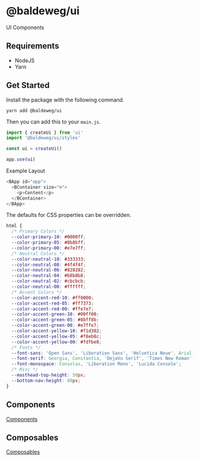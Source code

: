 # @baldeweg/ui

UI Components

## Requirements

- NodeJS
- Yarn

## Get Started

Install the package with the following command.

```shell
yarn add @baldeweg/ui
```

Then you can add this to your `main.js`.

```js
import { createUi } from 'ui'
import '@baldeweg/ui/styles'

const ui = createUi()

app.use(ui)
```

Example Layout

```js
<BApp id="app">
  <BContainer size="m">
    <p>Content</p>
  </BContainer>
</BApp>
```

The defaults for CSS properties can be overridden.

```css
html {
  /* Primary Colors */
  --color-primary-10: #0000ff;
  --color-primary-05: #8b8bff;
  --color-primary-00: #e7e7ff;
  /* Neutral Colors */
  --color-neutral-10: #333333;
  --color-neutral-08: #4f4f4f;
  --color-neutral-06: #828282;
  --color-neutral-04: #b8b8b8;
  --color-neutral-02: #cbcbcb;
  --color-neutral-00: #ffffff;
  /* Accent Colors */
  --color-accent-red-10: #ff0000;
  --color-accent-red-05: #ff7373;
  --color-accent-red-00: #ffe7e7;
  --color-accent-green-10: #00ff00;
  --color-accent-green-05: #8bff8b;
  --color-accent-green-00: #e7ffe7;
  --color-accent-yellow-10: #f1d302;
  --color-accent-yellow-05: #f8eb8c;
  --color-accent-yellow-00: #fdfbe8;
  /* Fonts */
  --font-sans: 'Open Sans', 'Liberation Sans', 'Helvetica Neue', Arial;
  --font-serif: Georgia, Constantia, 'DejaVu Serif', 'Times New Roman';
  --font-monospace: Consolas, 'Liberation Mono', 'Lucida Console';
  /* Misc */
  --masthead-top-height: 50px;
  --bottom-nav-height: 60px;
}
```

## Components

[Components](https://github.com/abaldeweg/ui/blob/main/packages/docu/components.md)

## Composables

[Composables](https://github.com/abaldeweg/ui/blob/main/packages/docu/composables.md)
